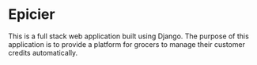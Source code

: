 # Epicier
This is a full stack web application built using Django. The purpose of this application is to provide a platform for grocers to manage their customer credits automatically.
